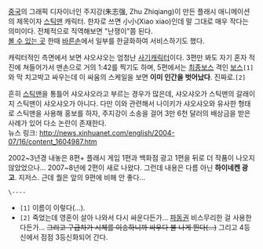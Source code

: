 [중국](%EC%A4%91%EA%B5%AD.md)의 그래픽 디자이너인 주지강(朱志强, Zhu Zhiqiang)이 만든 플래시
애니메이션의 제목이자 [스틱맨](%EC%8A%A4%ED%8B%B1%EB%A7%A8.md) 캐릭터. 한자로 쓰면 小小(Xiao
xiao)인데 말 그대로 매우 작다는 의미이다. 전체적으로 직역해보면 "난쟁이"쯤 된다.  
[볼 수 있는 곳](http://www.newgrounds.com/collection/xiaoxiao.html) 한때
[바른손](%EB%B0%94%EB%A5%B8%EC%86%90.md)에서 일부를 한글화하여 서비스하기도 했다.

캐릭터적인 측면에서 보면 샤오샤오는 엄청난
[사기캐릭터](%EC%82%AC%EA%B8%B0%EC%BA%90%EB%A6%AD%ED%84%B0.md)이다. 3편만 봐도 자기 혼자
적진에 쳐들어가서 맨손으로 거의 1:42를 찍기도 하며, 5편에서는
[최종보스](%EC%B5%9C%EC%A2%85%EB%B3%B4%EC%8A%A4.md) 격인
[보스](%EB%B3%B4%EC%8A%A4.md)`[1]`와 막 치고박고 싸우는데 이 싸움의 스케일을 보면 **이미 인간을
벗어났다**. 진짜로.`[2]`

흔히 [스틱맨](%EC%8A%A4%ED%8B%B1%EB%A7%A8.md)을 통틀어 샤오샤오라고 부르는 경우가 많은데, 샤오샤오가
스틱맨의 갈래이지 스틱맨이 샤오샤오가 아니다. 다만 이와 관련해서 나이키가 샤오샤오와 유사한 형태로 스틱맨을 사용해 홍보를 하자, 주지강이
소송을 걸어 3만 6천 달러의 배상금을 받은 사례가 있어 다소 논란이 존재한다.  
뉴스 링크: <http://news.xinhuanet.com/english/2004-07/16/content_1604987.htm>

2002~3년경 내놓은 8편+ 플래시 게임 1편과 백화점 광고 1편을 뒤로 더 작품이 나오지 않았었으나... 2007~8년에 2편이 새로
나왔다. 그런데 내용은 다름 아닌 **하이네켄 광고**. 지저스. 근데 퀄은 앞의 9편에 비해 안 좋다...

`\----`

  * `[1]` 이름이 이렇다(...).
  * `[2]` 죽었는데 영혼이 살아 나와서 다시 싸운다든가... [파동권](%ED%8C%8C%EB%8F%99%EA%B6%8C.md) 비스무리한 걸 사용한다든가... <del>그리고 구급차가 시체를 이송하니까 싸우다 불 나게 뛴다(...)</del> 그리고 4등신에서 점점 3등신화되어 간다.

